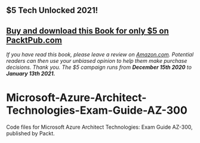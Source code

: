 ## $5 Tech Unlocked 2021!
[Buy and download this Book for only $5 on PacktPub.com](https://www.packtpub.com/product/microsoft-azure-architect-technologies-exam-guide-az-300/9781838553531)
-----
*If you have read this book, please leave a review on [Amazon.com](https://www.amazon.com/gp/product/1838553533).     Potential readers can then use your unbiased opinion to help them make purchase decisions. Thank you. The $5 campaign         runs from __December 15th 2020__ to __January 13th 2021.__*

# Microsoft-Azure-Architect-Technologies-Exam-Guide-AZ-300
Code files for  Microsoft Azure Architect Technologies: Exam Guide AZ-300, published by Packt.
